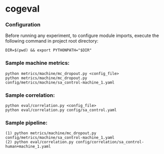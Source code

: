 # cogeval

### **Configuration**
Before running any experiment, to configure module imports, execute the following command in project root directory:
 
    DIR=$(pwd) && export PYTHONPATH="$DIR"

### **Sample machine metrics:**
    python metrics/machine/mc_dropout.py <config_file>
    python metrics/machine/mc_dropout.py config/metrics/machine/sa_control-machine_1.yaml 

### **Sample correlation:**
    python eval/correlation.py <config_file>
    python eval/correlation.py config/sa_control.yaml 


### **Sample pipeline:**
    (1) python metrics/machine/mc_dropout.py config/metrics/machine/sa_control-machine_1.yaml
    (2) python eval/correlation.py config/correlation/sa_control-human+machine_1.yaml